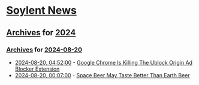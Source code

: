 # [Soylent News](../../../README.md)

## [Archives](../../index.md) for [2024](../index.md)

### [Archives](../../index.md) for [2024-08-20](index.md)

* [2024-08-20, 04:52:00](https://soylentnews.org/article.pl?sid=24/08/19/0259210&from=rss) - [Google Chrome Is Killing The Ublock Origin Ad Blocker Extension ](https://soylentnews.org/article.pl?sid=24/08/19/0259210&from=rss)
* [2024-08-20, 00:07:00](https://soylentnews.org/article.pl?sid=24/08/18/1642232&from=rss) - [Space Beer May Taste Better Than Earth Beer](https://soylentnews.org/article.pl?sid=24/08/18/1642232&from=rss)
